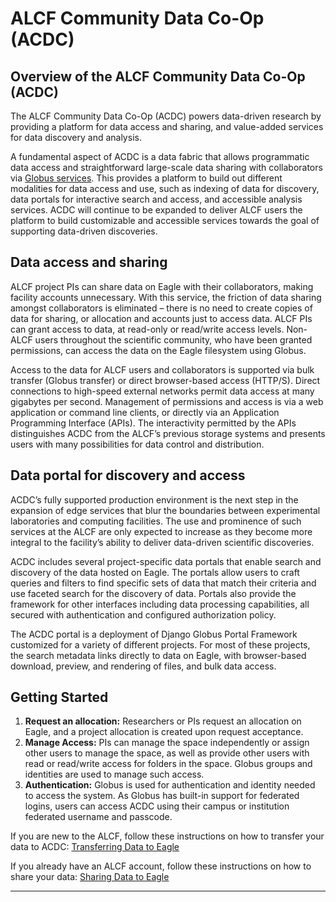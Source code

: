 # ALCF Community Data Co-Op (ACDC) 

## Overview of the ALCF Community Data Co-Op (ACDC)

The ALCF Community Data Co-Op (ACDC) powers data-driven research by providing a platform for data access and sharing, and value-added services for data discovery and analysis.

A fundamental aspect of ACDC is a data fabric that allows programmatic data access and straightforward large-scale data sharing with collaborators via [Globus services](https://www.globus.org). This provides a platform to build out different modalities for data access and use, such as indexing of data for discovery, data portals for interactive search and access, and accessible analysis services. ACDC will continue to be expanded to deliver ALCF users the platform to build customizable and accessible services towards the goal of supporting data-driven discoveries.

## Data access and sharing 
ALCF project PIs can share data on Eagle with their collaborators, making facility accounts unnecessary. With this service, the friction of data sharing amongst collaborators is eliminated – there is no need to create copies of data for sharing, or allocation and accounts just to access data. ALCF PIs can grant access to data, at read-only or read/write access levels. Non-ALCF users throughout the scientific community, who have been granted permissions, can access the data on the Eagle filesystem using Globus.

Access to the data for ALCF users and collaborators is supported via bulk transfer (Globus transfer) or direct browser-based access (HTTP/S). Direct connections to high-speed external networks permit data access at many gigabytes per second. Management of permissions and access is via a web application or command line clients, or directly via an Application Programming Interface (APIs). The interactivity permitted by the APIs distinguishes ACDC from the ALCF’s previous storage systems and presents users with many possibilities for data control and distribution.

## Data portal for discovery and access 
ACDC’s fully supported production environment is the next step in the expansion of edge services that blur the boundaries between experimental laboratories and computing facilities. The use and prominence of such services at the ALCF are only expected to increase as they become more integral to the facility’s ability to deliver data-driven scientific discoveries.

ACDC includes several project-specific data portals that enable search and discovery of the data hosted on Eagle. The portals allow users to craft queries and filters to find specific sets of data that match their criteria and use faceted search for the discovery of data. Portals also provide the framework for other interfaces including data processing capabilities, all secured with authentication and configured authorization policy.

The ACDC portal is a deployment of Django Globus Portal Framework customized for a variety of different projects. For most of these projects, the search metadata links directly to data on Eagle, with browser-based download, preview, and rendering of files, and bulk data access.

## Getting Started
1. **Request an allocation:** Researchers or PIs request an allocation on Eagle, and a project allocation is created upon request acceptance.
2. **Manage Access:** PIs can manage the space independently or assign other users to manage the space, as well as provide other users with read or read/write access for folders in the space. Globus groups and identities are used to manage such access.
3. **Authentication:** Globus is used for authentication and identity needed to access the system. As Globus has built-in support for federated logins, users can access ACDC using their campus or institution federated username and passcode.

If you are new to the ALCF, follow these instructions on how to transfer your data to ACDC:
[Transferring Data to Eagle](transferring-data-to-eagle.md)

If you already have an ALCF account, follow these instructions on how to share your data:
[Sharing Data to Eagle](eagle-data-sharing.md)
 
---